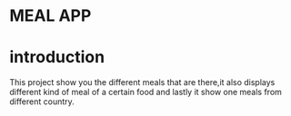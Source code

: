 # MEAL APP 

# introduction 
This project show you the different meals that are there,it also displays different kind of meal of a certain food and lastly it show one meals from different country.
